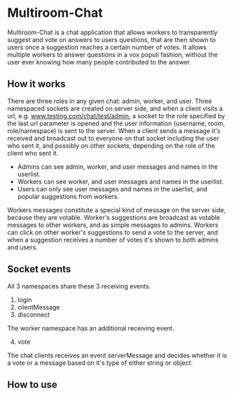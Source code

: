 Multiroom-Chat
==============

Multiroom-Chat is a chat application that allows workers to transparently suggest and vote on answers
to users questions, that are then shown to users once a suggestion reaches a certain number of votes.  It allows
multiple workers to answer questions in a vox populi fashion, without the user ever knowing how many people
contributed to the answer.

How it works
---

There are three roles in any given chat:  admin, worker, and user.  Three namespaced sockets are
created on server side, and when a client visits a url, e.g. www.testing.com/chat/test/admin,
a socket to the role specified by the last url parameter is opened and the user information (username, room,
role/namespace) is sent to the server.  When a client sends a message it's received and broadcast out to everyone on
that socket including the user who sent it, and possibly on other sockets, depending on the role of the client who
sent it.

* Admins can see admin, worker, and user messages and names in the userlist.
* Workers can see worker, and user messages and names in the userlist.
* Users can only see user messages and names in the userlist, and popular suggestions from workers.

Workers messages constitute a special kind of message on the server side, because they are votable.  Worker's
suggestions are broadcast as votable messages to other workers, and as simple messages to admins.  Workers can click on
 other worker's suggestions to send a vote to the server, and when a suggestion receives a number of votes it's shown
  to both admins and users.

Socket events
----

All 3 namespaces share these 3 receiving events.

1.	login
2.	clientMessage
3.	disconnect

The worker namespace has an additional receiving event.

4.	vote

The chat clients receives an event serverMessage and decides whether it is a vote or a message based on it's type of
either string or object.

How to use
---



